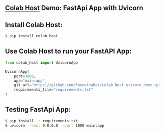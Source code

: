 ## [Colab Host](https://github.com/PuneethaPai/colab_host) Demo: FastApi App with Uvicorn

## Install Colab Host:

```bash
$ pip install colab_host
```

## Use Colab Host to run your FastAPI App:

```python
from colab_host import UvicornApp

UvicornApp(
    port=3000,
    app="main:app",
    git_url="https://github.com/PuneethaPai/colab_host_uvicorn_demo.git",
    requirements_file="requirements.txt"
)
```

## Testing FastApi App:

```bash
$ pip install -r requirements.txt
$ uvicorn --host 0.0.0.0 --port 1000 main:app
```

